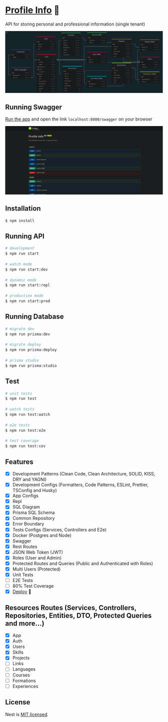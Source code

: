 # [Profile Info](https://yagrrusso-info.onrender.com/swagger) 🚀

API for storing personal and professional information (single tenant)

![modelo](diagram.png)

## Running Swagger

[Run the app](#running-api) and open the link `localhost:8080/swagger` on your browser

![swagger](swagger.png)

## Installation

```bash
$ npm install
```

## Running API

```bash
# development
$ npm run start

# watch mode
$ npm run start:dev

# dynamic mode
$ npm run start:repl

# production mode
$ npm run start:prod
```

## Running Database

```bash
# migrate dev
$ npm run prisma:dev

# migrate deploy
$ npm run prisma:deploy

# prisma studio
$ npm run prisma:studio
```

## Test

```bash
# unit tests
$ npm run test

# watch tests
$ npm run test:watch

# e2e tests
$ npm run test:e2e

# test coverage
$ npm run test:cov
```

## Features

- [x] Development Patterns (Clean Code, Clean Architecture, SOLID, KISS, DRY and YAGNI)
- [x] Development Configs (Formatters, Code Patterns, ESLint, Prettier, TSConfig and Husky)
- [x] App Configs
- [x] Repl
- [x] SQL Diagram
- [x] Prisma SQL Schema
- [x] Common Repository
- [x] Error Boundary
- [x] Tests Configs (Services, Controllers and E2e)
- [x] Docker (Postgres and Node)
- [x] Swagger
- [x] Rest Routes
- [x] JSON Web Token (JWT)
- [x] Roles (User and Admin)
- [x] Protected Routes and Queries (Public and Authenticated with Roles)
- [x] Multi Users (Protected)
- [x] Unit Tests
- [ ] E2E Tests
- [ ] 80% Test Coverage
- [x] [Deploy](https://yagrrusso-info.onrender.com/swagger) 🚀

## Resources Routes (Services, Controllers, Repositories, Entities, DTO, Protected Queries and more...)

- [x] App
- [x] Auth
- [x] Users
- [x] Skills
- [x] Projects
- [ ] Links
- [ ] Languages
- [ ] Courses
- [ ] Formations
- [ ] Experiences

## License

Nest is [MIT licensed](LICENSE).